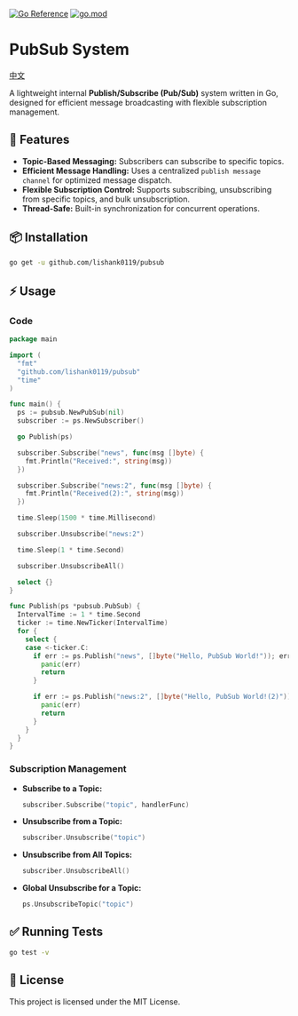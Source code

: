 [![Go Reference](https://pkg.go.dev/badge/github.com/lishank0119/pubsub.svg)](https://pkg.go.dev/github.com/lishank0119/pubsub)
[![go.mod](https://img.shields.io/github/go-mod/go-version/lishank0119/pubsub)](go.mod)

# PubSub System
[中文](README.zh-TW.md)

A lightweight internal **Publish/Subscribe (Pub/Sub)** system written in Go, designed for efficient message broadcasting with flexible subscription management.

## 🚀 Features

- **Topic-Based Messaging:** Subscribers can subscribe to specific topics.
- **Efficient Message Handling:** Uses a centralized `publish message channel` for optimized message dispatch.
- **Flexible Subscription Control:** Supports subscribing, unsubscribing from specific topics, and bulk unsubscription.
- **Thread-Safe:** Built-in synchronization for concurrent operations.

## 📦 Installation

```bash
go get -u github.com/lishank0119/pubsub
```

## ⚡ Usage

### Code

```go
package main

import (
  "fmt"
  "github.com/lishank0119/pubsub"
  "time"
)

func main() {
  ps := pubsub.NewPubSub(nil)
  subscriber := ps.NewSubscriber()

  go Publish(ps)

  subscriber.Subscribe("news", func(msg []byte) {
    fmt.Println("Received:", string(msg))
  })

  subscriber.Subscribe("news:2", func(msg []byte) {
    fmt.Println("Received(2):", string(msg))
  })

  time.Sleep(1500 * time.Millisecond)

  subscriber.Unsubscribe("news:2")

  time.Sleep(1 * time.Second)

  subscriber.UnsubscribeAll()

  select {}
}

func Publish(ps *pubsub.PubSub) {
  IntervalTime := 1 * time.Second
  ticker := time.NewTicker(IntervalTime)
  for {
    select {
    case <-ticker.C:
      if err := ps.Publish("news", []byte("Hello, PubSub World!")); err != nil {
        panic(err)
        return
      }

      if err := ps.Publish("news:2", []byte("Hello, PubSub World!(2)")); err != nil {
        panic(err)
        return
      }
    }
  }
}


```

### Subscription Management

- **Subscribe to a Topic:**

  ```go
  subscriber.Subscribe("topic", handlerFunc)
  ```

- **Unsubscribe from a Topic:**

  ```go
  subscriber.Unsubscribe("topic")
  ```

- **Unsubscribe from All Topics:**

  ```go
  subscriber.UnsubscribeAll()
  ```

- **Global Unsubscribe for a Topic:**

  ```go
  ps.UnsubscribeTopic("topic")
  ```

## ✅ Running Tests

```bash
go test -v
```

## 📄 License

This project is licensed under the MIT License.


